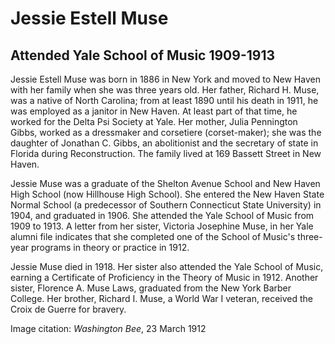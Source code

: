 # Jessie Estell Muse
## Attended Yale School of Music 1909-1913

Jessie Estell Muse was born in 1886 in New York and moved to New Haven with her family when she was three years old. Her father, Richard H. Muse, was a native of North Carolina; from at least 1890 until his death in 1911, he was employed as a janitor in New Haven. At least part of that time, he worked for the Delta Psi Society at Yale. Her mother, Julia Pennington Gibbs, worked as a dressmaker and corsetiere (corset-maker); she was the daughter of Jonathan C. Gibbs, an abolitionist and the secretary of state in Florida during Reconstruction. The family lived at 169 Bassett Street in New Haven. 

Jessie Muse was a graduate of the Shelton Avenue School and New Haven High School (now Hillhouse High School). She entered the New Haven State Normal School (a predecessor of Southern Connecticut State University) in 1904, and graduated in 1906. She attended the Yale School of Music from 1909 to 1913. A letter from her sister, Victoria Josephine Muse, in her Yale alumni file indicates that she completed one of the School of Music's three-year programs in theory or practice in 1912.

Jessie Muse died in 1918. Her sister also attended the Yale School of Music, earning a Certificate of Proficiency in the Theory of Music in 1912. Another sister, Florence A. Muse Laws, graduated from the New York Barber College. Her brother, Richard I. Muse, a World War I veteran, received the Croix de Guerre for bravery.

Image citation: *Washington Bee*, 23 March 1912
